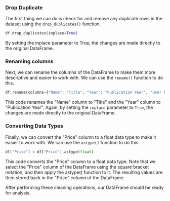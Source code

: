 ### Drop Duplicate

The first thing we can do is check for and remove any duplicate rows in the dataset using the `drop_duplicates()` function.

```python
df.drop_duplicates(inplace=True)
```
By setting the inplace parameter to True, the changes are made directly to the original DataFrame.

### Renaming columns
Next, we can rename the columns of the DataFrame to make them more descriptive and easier to work with. We can use the `rename()` function to do this.
```python
df.rename(columns={"Name": "Title", "Year": "Publication Year", "User Rating": "Rating"}, inplace=True)
```
This code renames the "Name" column to "Title" and the "Year" column to "Publication Year". Again, by setting the `inplace` parameter to `True`, the changes are made directly to the original DataFrame.

### Converting Data Types 
Finally, we can convert the "Price" column to a float data type to make it easier to work with. We can use the `astype()` function to do this.
```python
df["Price"] = df["Price"].astype(float)
```
This code converts the "Price" column to a float data type. Note that we select the "Price" column of the DataFrame using the square bracket notation, and then apply the astype() function to it. The resulting values are then stored back in the "Price" column of the DataFrame.

After performing these cleaning operations, our DataFrame should be ready for analysis.
